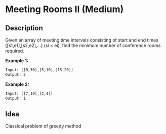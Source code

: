 # Meeting Rooms II (Medium)
## Description

Given an array of meeting time intervals consisting of start and end times [[s1,e1],[s2,e2],...] (si < ei), find the minimum number of conference rooms required.

**Example 1:**
```html
Input: [[0,30],[5,10],[15,20]]
Output: 2
```

**Example 2:**
```html
Input: [[7,10],[2,4]]
Output: 1
```

## Idea

Classical problem of greedy method
